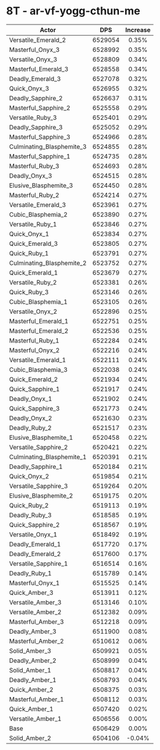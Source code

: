 # 8T - ar-vf-yogg-cthun-me
| Actor | DPS | Increase |
|---|:---:|:---:|
|Versatile_Emerald_2|6529054|0.35%|
|Masterful_Onyx_3|6528992|0.35%|
|Versatile_Onyx_3|6528809|0.34%|
|Masterful_Emerald_3|6528558|0.34%|
|Deadly_Emerald_3|6527078|0.32%|
|Quick_Onyx_3|6526955|0.32%|
|Deadly_Sapphire_2|6526637|0.31%|
|Masterful_Sapphire_2|6525558|0.29%|
|Versatile_Ruby_3|6525401|0.29%|
|Deadly_Sapphire_3|6525052|0.29%|
|Masterful_Sapphire_3|6524966|0.28%|
|Culminating_Blasphemite_3|6524855|0.28%|
|Masterful_Sapphire_1|6524735|0.28%|
|Masterful_Ruby_3|6524693|0.28%|
|Deadly_Onyx_3|6524515|0.28%|
|Elusive_Blasphemite_3|6524450|0.28%|
|Masterful_Ruby_2|6524214|0.27%|
|Versatile_Emerald_3|6523961|0.27%|
|Cubic_Blasphemia_2|6523890|0.27%|
|Versatile_Ruby_1|6523846|0.27%|
|Quick_Onyx_1|6523834|0.27%|
|Quick_Emerald_3|6523805|0.27%|
|Quick_Ruby_1|6523791|0.27%|
|Culminating_Blasphemite_2|6523752|0.27%|
|Quick_Emerald_1|6523679|0.27%|
|Versatile_Ruby_2|6523381|0.26%|
|Quick_Ruby_3|6523146|0.26%|
|Cubic_Blasphemia_1|6523105|0.26%|
|Versatile_Onyx_2|6522896|0.25%|
|Masterful_Emerald_1|6522751|0.25%|
|Masterful_Emerald_2|6522536|0.25%|
|Masterful_Ruby_1|6522284|0.24%|
|Masterful_Onyx_2|6522216|0.24%|
|Versatile_Emerald_1|6522111|0.24%|
|Cubic_Blasphemia_3|6522038|0.24%|
|Quick_Emerald_2|6521934|0.24%|
|Quick_Sapphire_1|6521917|0.24%|
|Deadly_Onyx_1|6521902|0.24%|
|Quick_Sapphire_3|6521773|0.24%|
|Deadly_Onyx_2|6521630|0.23%|
|Deadly_Ruby_2|6521517|0.23%|
|Elusive_Blasphemite_1|6520458|0.22%|
|Versatile_Sapphire_2|6520421|0.22%|
|Culminating_Blasphemite_1|6520391|0.21%|
|Deadly_Sapphire_1|6520184|0.21%|
|Quick_Onyx_2|6519854|0.21%|
|Versatile_Sapphire_3|6519264|0.20%|
|Elusive_Blasphemite_2|6519175|0.20%|
|Quick_Ruby_2|6519113|0.19%|
|Deadly_Ruby_3|6518585|0.19%|
|Quick_Sapphire_2|6518567|0.19%|
|Versatile_Onyx_1|6518492|0.19%|
|Deadly_Emerald_1|6517720|0.17%|
|Deadly_Emerald_2|6517600|0.17%|
|Versatile_Sapphire_1|6516514|0.16%|
|Deadly_Ruby_1|6515789|0.14%|
|Masterful_Onyx_1|6515525|0.14%|
|Quick_Amber_3|6513911|0.12%|
|Versatile_Amber_3|6513146|0.10%|
|Versatile_Amber_2|6512382|0.09%|
|Masterful_Amber_3|6512218|0.09%|
|Deadly_Amber_3|6511900|0.08%|
|Masterful_Amber_2|6510612|0.06%|
|Solid_Amber_3|6509921|0.05%|
|Deadly_Amber_2|6508999|0.04%|
|Solid_Amber_1|6508817|0.04%|
|Deadly_Amber_1|6508793|0.04%|
|Quick_Amber_2|6508375|0.03%|
|Masterful_Amber_1|6508112|0.03%|
|Quick_Amber_1|6507420|0.02%|
|Versatile_Amber_1|6506556|0.00%|
|Base|6506429|0.00%|
|Solid_Amber_2|6504106|-0.04%|
